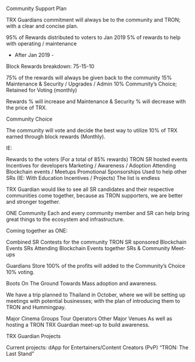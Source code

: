Community Support Plan

TRX Guardians commitment will always be to the community and TRON; with a clear and concise plan.

95% of Rewards distributed to voters to Jan 2019
5% of rewards to help with operating / maintenance

- After Jan 2019 -

Block Rewards breakdown:  75-15-10
 
75% of the rewards will always be given back to the community
15% Maintenance & Security / Upgrades / Admin 
10% Community’s Choice; Retained for Voting (monthly)

Rewards % will increase and Maintenance & Security % will decrease with the price of TRX.


Community Choice

The community will vote and decide the best way to utilize 10% of TRX earned through block rewards (Monthly).

IE:

Rewards to the voters (For a total of 85% rewards)
TRON SR hosted events
Incentives for developers
Marketing / Awareness / Adoption
Attending Blockchain events / Meetups
Promotional Sponsorships
Used to help other SRs (IE: With Education Incentives / Projects)
The list is endless

TRX Guardian would like to see all SR candidates and their respective communities come together, because as TRON supporters, we are better and stronger together.

ONE Community
Each and every community member and SR can help bring great things to the ecosystem and infrastructure.   

Coming together as ONE:

Combined SR Contests for the community
TRON SR sponsored Blockchain Events
SRs Attending Blockchain Events together
SRs & Community Meet-ups

Guardians Store
100% of the profits will added to the Community’s Choice 10% voting. 


Boots On The Ground
Towards Mass adoption and awareness.

We have a trip planned to Thailand in October, where we will be setting up meetings with potential businesses; with the plan of introducing them to TRON and Hummingpay. 

Major Cinema Groups
Tour Operators
Other Major Venues
As well as hosting a TRON TRX Guardian meet-up to build awareness.


TRX Guardian Projects

Current projects: 
dApp for Entertainers/Content Creators
(PvP) “TRON: The Last Stand”

